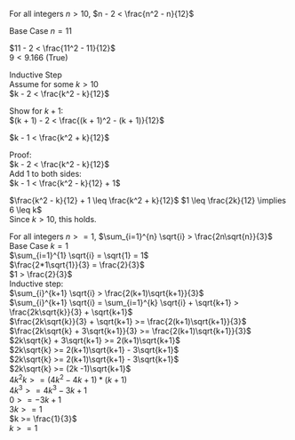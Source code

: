 For all integers $n > 10$, $n - 2 < \frac{n^2 - n}{12}$

Base Case $n = 11$

$11 - 2 < \frac{11^2 - 11}{12}$\
$9 < 9.166$ (True)

Inductive Step\
Assume for some $k > 10$\
$k - 2 < \frac{k^2 - k}{12}$

Show for $k + 1$:\
$(k + 1) - 2 < \frac{(k + 1)^2 - (k + 1)}{12}$

$k - 1 < \frac{k^2 + k}{12}$

Proof:\
$k - 2 < \frac{k^2 - k}{12}$  
Add 1 to both sides:  
$k - 1 < \frac{k^2 - k}{12} + 1$

$\frac{k^2 - k}{12} + 1 \leq \frac{k^2 + k}{12}$ 
$1 \leq \frac{2k}{12} \implies 6 \leq k$\
Since $k > 10$, this holds.  

For all integers $n >= 1$, $\sum_{i=1}^{n} \sqrt{i} > \frac{2n\sqrt{n}}{3}$\
Base Case $k = 1$\
$\sum_{i=1}^{1} \sqrt{i} = \sqrt{1} = 1$\
$\frac{2*1\sqrt{1}}{3} = \frac{2}{3}$\
$1 > \frac{2}{3}$\
Inductive step:\
$\sum_{i}^{k+1} \sqrt{i} > \frac{2(k+1)\sqrt{k+1}}{3}$\
$\sum_{i}^{k+1} \sqrt{i} = \sum_{i=1}^{k} \sqrt{i} + \sqrt{k+1} > \frac{2k\sqrt{k}}{3} + \sqrt{k+1}$\
$\frac{2k\sqrt{k}}{3} + \sqrt{k+1} >= \frac{2(k+1)\sqrt{k+1}}{3}$\
$\frac{2k\sqrt{k} + 3\sqrt{k+1}}{3} >= \frac{2(k+1)\sqrt{k+1}}{3}$\
$2k\sqrt{k} + 3\sqrt{k+1} >= 2(k+1)\sqrt{k+1}$\
$2k\sqrt{k} >= 2(k+1)\sqrt{k+1} - 3\sqrt{k+1}$\
$2k\sqrt{k} >= 2(k+1)\sqrt{k+1} - 3\sqrt{k+1}$\
$2k\sqrt{k} >= (2k -1)\sqrt{k+1}$\
$4k^2k >= (4k^2 - 4k + 1)*(k+1)$\
$4k^3>= 4k^3 - 3k+1$\
$0>=-3k + 1$\
$3k >= 1$\
$k >= \frac{1}{3}$\
$k >= 1$
